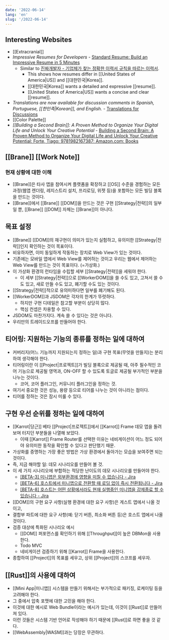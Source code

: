 ```yaml
---
date: '2022-06-14'
lang: 'en'
slug: '/2022-06-14'
---
```


## Interesting Websites

- [[Extracranial]]
- _Impressive Resumes for Developers_ - [Standard Resume: Build an Impressive Resume in 5 Minutes](https://standardresume.co/)
  - Similar to [진짜개발자 - 기업체가 찾는 정확한 이력서 규칙을 따르는 이력서](https://realdeveloper.pro/).
    - This shows how resumes differ in [[United States of America|US]] and [[대한민국|Korea]].
    - [[대한민국|Korea]] wants a detailed and expressive [[resume]].
    - [[United States of America|US]] wants a concise and clear [[resume]].
- _Translations are now available for discussion comments in Spanish, Portuguese, [[한민족|Korean]], and English._ - [Translations for Discussions](https://github.blog/changelog/2022-06-14-translations-for-discussions/)
- [[Color Palette]]
- _[[Building a Second Brain]]: A Proven Method to Organize Your Digital Life and Unlock Your Creative Potential_ - [Building a Second Brain: A Proven Method to Organize Your Digital Life and Unlock Your Creative Potential: Forte, Tiago: 9781982167387: Amazon.com: Books](https://www.amazon.com/Building-Second-Brain-Organize-Potential/dp/1982167386)

## [[Brane]] [[Work Note]]

### 현재 상황에 대한 이해

- [[Brane]]은 타사 앱을 참여시켜 플랫폼을 확장하고 [[OS]] 수준을 경험하는 모든 과정(웹앱 렌더링, 레지스트리 설치, 프리로딩, 위젯 등)을 포함하는 모든 빌딩 블록을 만드는 것이다.
- [[Brane]]에서 [[Brane]] [[DOM]]을 만드는 것은 구현 [[Strategy|전략]]의 일부일 뿐, [[Brane]] [[DOM]] 자체는 [[Brane]]이 아니다.

## 목표 설정

- [[Brane]] [[DOM]]의 재구현이 의미가 있는지 실험하고, 유의미한 [[Strategy|전략]]인지 확인하는 것이 목표이다.
- 비유하자면, 이미 동일하게 작동하는 장치로 Web View가 있는 것이다.
- 기존에는 모바일 앱에서 Web View를 제어하는 것이고 우리는 웹에서 제어하는 Web View를 만드는 것이 목표이다. (=가상화.)
- 이 가상화 환경의 런타임을 수립할 세부 [[Strategy|전략]]을 세워야 한다.
  - 이 세부 [[Strategy|전략]]으로 [[WorkerDOM]]을 쓸 수도 있고, 고쳐서 쓸 수도 있고, 새로 만들 수도 있고, 폐기할 수도 있는 것이다.
- [[Strategy|전략]]적으로 유의미하다면 일부를 폐기해도 된다.
- [[WorkerDOM]]과 JSDOM은 각자의 한계가 뚜렷하다.
  - 하지만 구현 디테일은 참고할 부분이 상당히 많다.
  - 핵심 컨셉은 차용할 수 있다.
- JSDOM도 마찬가지다. 계속 쓸 수 있다는 것은 아니다.
- 우리만의 트레이드오프를 만들어야 한다.

## 티어링: 지원하는 기능의 종류를 정하는 일에 대하여

- 커버리지(어느 기능까지 지원되는지 정하는 일)과 구현 목표(무엇을 만들지)는 분리하여 생각해야 한다.
- 티어링이란 이 [[Project|프로젝트]]가 빌딩 블록으로 제공될 때, 아주 필수적인 코어 기능으로 제공될 영역과, ON-OFF 할 수 있도록 토글로 제공될 부가적인 부분을 나누는 것이다.
  - 코어, 코어 플러그인, 커뮤니티 플러그인을 정하는 것.
- 여기서 중요한 것은 성능, 용량 등으로 티어를 나누는 것이 아니라는 점이다.
- 티어를 정하는 것은 잠시 미룰 수 있다.

## 구현 우선 순위를 정하는 일에 대하여

- [[Karrot|당근]] 베타 [[Project|프로젝트]]에서 [[Karrot]] Frame 데모 앱을 돌려보며 터지던 부분들을 나열해 보았다.
  - 이때 [[Karrot]] Frame Router를 선택한 이유는 네비게이션이 어느 정도 되어야 유의미한 동작을 확인할 수 있다고 판단했기 때문.
- 가상화를 증명하는 가장 좋은 방법은 가상 환경에서 돌아가는 모습을 보여주면 되는 것이다.
- 즉, 지금 해야할 일: 데모 시나리오를 만들어 볼 것.
- 이 세 가지 시나리오에 부합하는 적당한 난이도의 데모 시나리오를 만들어야 한다.
  - [[BETA-3] 미니앱은 외부환경에 영향을 미칠 수 없습니다 - Jira](https://karrot.atlassian.net/browse/BETA-3)
  - [[BETA-6] 호스트에서 미니앱으로 전환할 때 로딩 없이 즉시 전환됩니다 - Jira](https://karrot.atlassian.net/browse/BETA-6)
  - [[BETA-8] 호스트는 어떤 상황에서라도 현재 실행중인 미니앱을 강제종료 할 수 있습니다 - Jira](https://karrot.atlassian.net/browse/BETA-8)
- [[DOM]]의 구현 요구 사항(실행 환경에 대한 요구 사항)은 게스트 앱에서 나올 것이고,
- 결합부 파트에 대한 요구 사항(예: 닫기 버튼, 최소화 버튼 등)은 호스트 앱에서 나올 것이다.
- 검증 대상에 특화된 시나리오 예시
  - [[DOM]] 퍼포먼스를 확인하기 위해 [[Throughput]]이 높은 DBMon을 사용한다.
  - Todo MVC
  - 네비게이션 검증하기 위해 [[Karrot]] Frame을 사용한다.
- 종합하여 [[Project]]의 목표를 세우고, 상위 [[Project]]의 스코프를 세우자.

## [[Rust]]의 사용에 대하여

- [[Mini App|미니앱]] 시스템을 만들기 위해서는 부가적으로 패키징, 로케이팅 등을 고려해야 한다.
- 그 중에서 압축 포맷에 대한 고민을 해야 한다.
- 이것에 대한 예시로 Web Bundle이라는 예시가 있는데, 이것이 [[Rust]]로 만들어져 있다.
- 이런 것들은 시스템 기반 언어로 작성해야 하기 때문에 [[Rust]]로 하면 좋을 것 같다.
- [[WebAssembly|WASM]]과는 당장은 무관하다.
